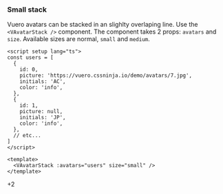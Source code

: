 ### Small stack

Vuero avatars can be stacked in an slighlty overlaping line.
Use the `<VAvatarStack />` component. The component takes 2 props:
`avatars` and `size`. Available sizes are normal, `small` and `medium`.

<!--code-->

```vue
<script setup lang="ts">
const users = [
  {
    id: 0,
    picture: 'https://vuero.cssninja.io/demo/avatars/7.jpg',
    initials: 'AC',
    color: 'info',
  },
  {
    id: 1,
    picture: null,
    initials: 'JP',
    color: 'info',
  },
  // etc...
]
</script>

<template>
  <VAvatarStack :avatars="users" size="small" />
</template>
```

<!--/code-->

<!--example-->
<div class="avatar-stack">
    <VAvatar picture="https://vuero.cssninja.io/demo/avatars/7.jpg" size="small" />
    <VAvatar initials="JO" color="info" size="small" />
    <VAvatar picture="/images/avatars/svg/vuero-1.svg" size="small" />
    <VAvatar picture="https://vuero.cssninja.io/demo/avatars/5.jpg" size="small" />
    <VAvatar initials="CP" color="success" size="small" />
    <VAvatar picture="https://vuero.cssninja.io/demo/avatars/5.jpg" size="small" />
    <div class="v-avatar is-small">
        <span class="avatar is-more">
            <span class="inner">
                <span>+2</span>
            </span>
        </span>
    </div>
</div>

<!--/example-->
